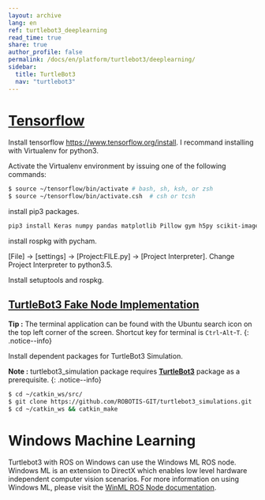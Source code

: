 ```yaml
---
layout: archive
lang: en
ref: turtlebot3_deeplearning
read_time: true
share: true
author_profile: false
permalink: /docs/en/platform/turtlebot3/deeplearning/
sidebar:
  title: TurtleBot3
  nav: "turtlebot3"
---
```


<div style="counter-reset: h1 13"></div>

# [Tensorflow](#Tensorflow)

Install tensorflow https://www.tensorflow.org/install. I recommand installing with Virtualenv for python3.

Activate the Virtualenv environment by issuing one of the following commands:

``` bash
$ source ~/tensorflow/bin/activate # bash, sh, ksh, or zsh
$ source ~/tensorflow/bin/activate.csh  # csh or tcsh
```

install pip3 packages.
``` bash
pip3 install Keras numpy pandas matplotlib Pillow gym h5py scikit-image
```

install rospkg with pycham.

[File] -> [settings] -> [Project:FILE.py] -> [Project Interpreter]. Change Project Interpreter to python3.5.

Install setuptools and rospkg.

## [TurtleBot3 Fake Node Implementation](#turtlebot3-fake-node-implementation)

**Tip :** The terminal application can be found with the Ubuntu search icon on the top left corner of the screen. Shortcut key for terminal is `Ctrl`-`Alt`-`T`.
{: .notice--info}

Install dependent packages for TurtleBot3 Simulation.

**Note :** turtlebot3_simulation package requires [**TurtleBot3**](http://turtlebot3.robotis.com/en/latest/pc_software.html#install-dependent-packages) package as a prerequisite.
{: .notice--info}

``` bash
$ cd ~/catkin_ws/src/
$ git clone https://github.com/ROBOTIS-GIT/turtlebot3_simulations.git
$ cd ~/catkin_ws && catkin_make
```

# Windows Machine Learning
Turtlebot3 with ROS on Windows can use the Windows ML ROS node. Windows ML is an extension to DirectX which enables low level hardware independent computer vision scenarios. For more information on using Windows ML, please visit the [WinML ROS Node documentation](https://aka.ms/ros_winml).